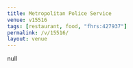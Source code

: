```yaml
---
title: Metropolitan Police Service
venue: v15516
tags: [restaurant, food, "fhrs:427937"]
permalink: /v/15516/
layout: venue
---
```

null